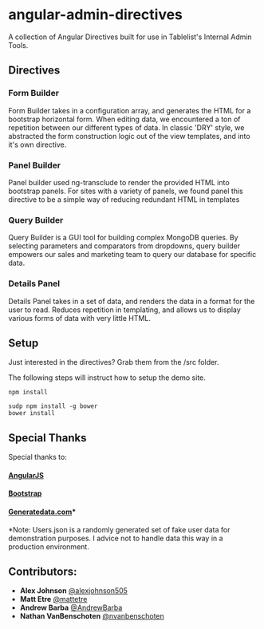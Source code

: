 angular-admin-directives
========================

A collection of Angular Directives built for use in Tablelist's Internal Admin Tools.

## Directives

### Form Builder

Form Builder takes in a configuration array, and generates the HTML for a bootstrap horizontal form. When editing data, we encountered a ton of repetition between our different types of data. In classic 'DRY' style, we abstracted the form construction logic out of the view templates, and into it's own directive.

### Panel Builder

Panel builder used ng-transclude to render the provided HTML into bootstrap panels. For sites with a variety of panels, we found panel this directive to be a simple way of reducing redundant HTML in templates

### Query Builder

Query Builder is a GUI tool for building complex MongoDB queries. By selecting parameters and comparators from dropdowns, query builder empowers our sales and marketing team to query our database for specific data.

### Details Panel

Details Panel takes in a set of data, and renders the data in a format for the user to read. Reduces repetition in templating, and allows us to display various forms of data with very little HTML.

## Setup

Just interested in the directives? Grab them from the /src folder.

The following steps will instruct how to setup the demo site.

```
npm install
```

```
sudp npm install -g bower
bower install
```

## Special Thanks
Special thanks to:

#### [AngularJS](https://angularjs.org)

#### [Bootstrap](https://github.com/twbs/bootstrap)

#### [Generatedata.com](http://generatedata.com)*
*Note: Users.json is a randomly generated set of fake user data for demonstration purposes. I advice not to handle data this way in a production environment.

## Contributors:

* __Alex Johnson__ [@alexjohnson505](https://github.com/alexjohnson505)
* __Matt Etre__ [@mattetre](https://github.com/mattetre)
* __Andrew Barba__ [@AndrewBarba](https://github.com/AndrewBarba)
* __Nathan VanBenschoten__ [@nvanbenschoten](https://github.com/nvanbenschoten)
